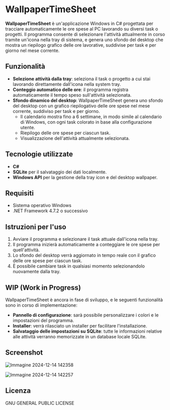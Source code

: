 # WallpaperTimeSheet

**WallpaperTimeSheet** è un'applicazione Windows in C# progettata per tracciare automaticamente le ore spese al PC lavorando su diversi task o progetti. Il programma consente di selezionare l'attività attualmente in corso tramite un'icona nella tray di sistema, e genera uno sfondo del desktop che mostra un riepilogo grafico delle ore lavorative, suddivise per task e per giorno nel mese corrente.

## Funzionalità

- **Selezione attività dalla tray**: seleziona il task o progetto a cui stai lavorando direttamente dall'icona nella system tray.
- **Conteggio automatico delle ore**: il programma registra automaticamente il tempo speso sull'attività selezionata.
- **Sfondo dinamico del desktop**: WallpaperTimeSheet genera uno sfondo del desktop con un grafico riepilogativo delle ore spese nel mese corrente, suddiviso per task e per giorno.
  - Il calendario mostra fino a 6 settimane, in modo simile al calendario di Windows, con ogni task colorato in base alla configurazione utente.
  - Riepilogo delle ore spese per ciascun task.
  - Visualizzazione dell'attività attualmente selezionata.
  
## Tecnologie utilizzate

- **C#**
- **SQLite** per il salvataggio dei dati localmente.
- **Windows API** per la gestione della tray icon e del desktop wallpaper.

## Requisiti

- Sistema operativo Windows
- .NET Framework 4.7.2 o successivo

## Istruzioni per l'uso

1. Avviare il programma e selezionare il task attuale dall'icona nella tray.
2. Il programma inizierà automaticamente a conteggiare le ore spese per quell'attività.
3. Lo sfondo del desktop verrà aggiornato in tempo reale con il grafico delle ore spese per ciascun task.
4. È possibile cambiare task in qualsiasi momento selezionandolo nuovamente dalla tray.

## WIP (Work in Progress)

WallpaperTimeSheet è ancora in fase di sviluppo, e le seguenti funzionalità sono in corso di implementazione:

- **Pannello di configurazione**: sarà possibile personalizzare i colori e le impostazioni del programma.
- **Installer**: verrà rilasciato un installer per facilitare l'installazione.
- **Salvataggio delle impostazioni su SQLite**: tutte le informazioni relative alle attività verranno memorizzate in un database locale SQLite.

## Screenshot

![Immagine 2024-12-14 142358](https://github.com/user-attachments/assets/5af3f994-1a36-4b08-8d6f-3402df31142e)

![Immagine 2024-12-14 142257](https://github.com/user-attachments/assets/e9c21f79-40e8-484c-afd8-155f6743df74)

## Licenza

GNU GENERAL PUBLIC LICENSE

